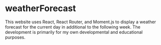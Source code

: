 # weatherForecast

This website uses React, React Router, and Moment.js to display a weather forecast for the current day in additional to the following week. The development is primarily for my own developmental and educational purposes.
